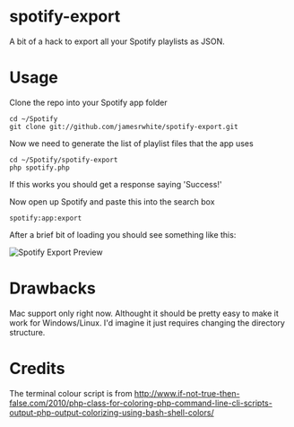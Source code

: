 spotify-export
==============

A bit of a hack to export all your Spotify playlists as JSON.

Usage
======

Clone the repo into your Spotify app folder
````
cd ~/Spotify
git clone git://github.com/jamesrwhite/spotify-export.git
````

Now we need to generate the list of playlist files that the app uses
````
cd ~/Spotify/spotify-export
php spotify.php
````

If this works you should get a response saying 'Success!'

Now open up Spotify and paste this into the search box
````
spotify:app:export
````

After a brief bit of loading you should see something like this:

![Spotify Export Preview](http://i.imgur.com/mbLGGbT.png)

Drawbacks
========
Mac support only right now. Althought it should be pretty easy to make it work for Windows/Linux. I'd imagine it just requires changing the directory structure.

Credits
========
The terminal colour script is from http://www.if-not-true-then-false.com/2010/php-class-for-coloring-php-command-line-cli-scripts-output-php-output-colorizing-using-bash-shell-colors/

